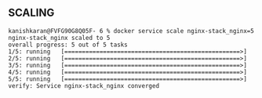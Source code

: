 
## SCALING 

    kanishkaran@FVFG90G8Q05F- 6 % docker service scale nginx-stack_nginx=5
    nginx-stack_nginx scaled to 5
    overall progress: 5 out of 5 tasks 
    1/5: running   [==================================================>] 
    2/5: running   [==================================================>] 
    3/5: running   [==================================================>] 
    4/5: running   [==================================================>] 
    5/5: running   [==================================================>] 
    verify: Service nginx-stack_nginx converged 